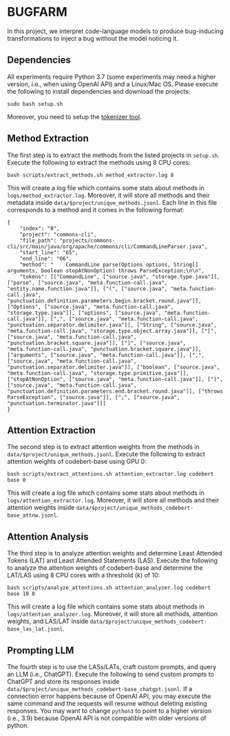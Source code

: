 # BUGFARM
In this project, we interpret code-language models to produce bug-inducing transformations to inject a bug without the model noticing it.

## Dependencies
All experiments require Python 3.7 (some experiments may need a higher version, i.e., when using OpenAI API) and a Linux/Mac OS. Please execute the following to install dependencies and download the projects:

`sudo bash setup.sh`

Moreover, you need to setup the [tokenizer tool](https://github.com/devreplay/source-code-tokenizer).

## Method Extraction
The first step is to extract the methods from the listed projects in `setup.sh`. Execute the following to extract the methods using 8 CPU cores:

`bash scripts/extract_methods.sh method_extractor.log 8`

This will create a log file which contains some stats about methods in `logs/method_extractor.log`. Moreover, it will store all methods and their metadata inside `data/$project/unique_methods.jsonl`. Each line in this file corresponds to a method and it comes in the following format:

```
{
    "index": "0", 
    "project": "commons-cli", 
    "file_path": "projects/commons-cli/src/main/java/org/apache/commons/cli/CommandLineParser.java", 
    "start_line": "65", 
    "end_line": "66", 
    "method": "    CommandLine parse(Options options, String[] arguments, boolean stopAtNonOption) throws ParseException;\n\n", 
    "tokens": [["CommandLine", ["source.java", "storage.type.java"]], ["parse", ["source.java", "meta.function-call.java", "entity.name.function.java"]], ["(", ["source.java", "meta.function-call.java", "punctuation.definition.parameters.begin.bracket.round.java"]], ["Options", ["source.java", "meta.function-call.java", "storage.type.java"]], ["options", ["source.java", "meta.function-call.java"]], [",", ["source.java", "meta.function-call.java", "punctuation.separator.delimiter.java"]], ["String", ["source.java", "meta.function-call.java", "storage.type.object.array.java"]], ["[", ["source.java", "meta.function-call.java", "punctuation.bracket.square.java"]], ["]", ["source.java", "meta.function-call.java", "punctuation.bracket.square.java"]], ["arguments", ["source.java", "meta.function-call.java"]], [",", ["source.java", "meta.function-call.java", "punctuation.separator.delimiter.java"]], ["boolean", ["source.java", "meta.function-call.java", "storage.type.primitive.java"]], ["stopAtNonOption", ["source.java", "meta.function-call.java"]], [")", ["source.java", "meta.function-call.java", "punctuation.definition.parameters.end.bracket.round.java"]], ["throws ParseException", ["source.java"]], [";", ["source.java", "punctuation.terminator.java"]]]
}
```

## Attention Extraction
The second step is to extract attention weights from the methods in `data/$project/unique_methods.jsonl`. Execute the following to extract attention weights of codebert-base using GPU 0:

`bash scripts/extract_attentions.sh attention_extractor.log codebert base 0`

This will create a log file which contains some stats about methods in `logs/attention_extractor.log`. Moreover, it will store all methods and their attention weights inside `data/$project/unique_methods_codebert-base_attnw.jsonl`.

## Attention Analysis
The third step is to analyze attention weights and determine Least Attended Tokens (LAT) and Least Attended Statements (LAS). Execute the following to analyze the attention weights of codebert-base and determine the LAT/LAS using 8 CPU cores with a threshold (k) of 10:

`bash scripts/analyze_attentions.sh attention_analyzer.log codebert base 10 8`

This will create a log file which contains some stats about methods in `logs/attention_analyzer.log`. Moreover, it will store all methods, attention weights, and LAS/LAT inside `data/$project/unique_methods_codebert-base_las_lat.jsonl`.

## Prompting LLM
The fourth step is to use the LASs/LATs, craft custom prompts, and query an LLM (i.e., ChatGPT). Execute the following to send custom prompts to ChatGPT and store its responses inside `data/$project/unique_methods_codebert-base_chatgpt.jsonl`. If a connection error happens because of OpenAI API, you may execute the same command and the requests will resume without deleting existing responses. You may want to change `python3` to point to a higher version (i.e., 3.9) because OpenAI API is not compatible with older versions of python.
